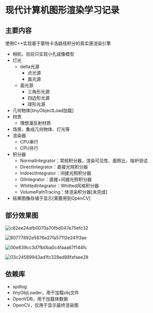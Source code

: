 ﻿# 现代计算机图形渲染学习记录
## 主要内容
使用C++实现基于蒙特卡洛路径积分的真实感渲染引擎
- 相机，目前只实现小孔成像模型
- 灯光
	- delta光源
		- 点光源
		- 面光源
	- 面光源
		- 三角形光源
		- 四边形光源
		- 球形光源
- 几何物体[tinyObjectLoad加载]
- 材质
	- 理想漫反射材质
- 场景，集成几何物体、灯光等
- 渲染器
	- CPU串行
	- CPU并行
- 积分器
	- NormalIntegrator：常规积分器，渲染可见性、面照比、熔炉测试
	- DirectIntegrator：直接光照积分器
	- IndirectIntegrator：间接光照积分器
	- GIIntegrator：直接+间接光照积分器
	- WhittedIntegrator：Whitted风格积分器
	- VolumePathTracing：体渲染积分器[未完成]
- 结果图像存储于显示[需要用到OpenCV]

## 部分效果图
![c82ee24afb0070a70fbd047e75efc32](https://github.com/user-attachments/assets/e57f970b-5423-402a-b245-bdb5512a45b6)

![80777892e5676e27fa57112e241f3ae](https://github.com/user-attachments/assets/0a999e3e-3a6d-4c75-893b-10152454bfc7)

![00e839cc3d7fb0ba0c4faaa67f144fc](https://github.com/user-attachments/assets/58f0bac9-b542-4c84-8e5c-37425b7e0e9a)

![03c24569943ad1fc328ed98fafaee28](https://github.com/user-attachments/assets/8ee1bdaa-2d0b-40bd-82ae-873283fde240)

## 依赖库
- spdlog
- tinyObjLoader，用于加载obj文件
- OpenVDB，用于加载体数据
- OpenCV，仅用于显示最终渲染图
